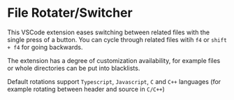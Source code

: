 # File Rotater/Switcher

This VSCode extension eases switching between related files with the single press of a button. You can cycle through related files witih `f4` or `shift + f4` for going backwards. 

The extension has a degree of customization availability, for example files or whole directories can be put into blacklists.

Default rotations support `Typescript`, `Javascript`, `C` and `C++` languages (for example rotating between header and source in `C/C++`)
